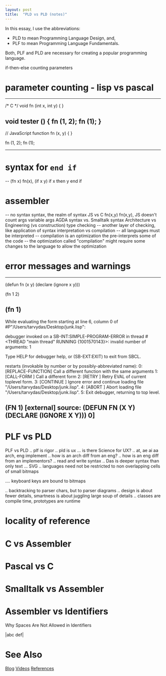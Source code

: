 ```yaml
---
layout: post
title:  "PLD vs PLD (notes)"
---
```


In this essay, I use the abbreviations:
- PLD to mean Programming Language Design, and,
- PLF to mean Programming Language Fundamentals.

Both, PLF and PLD are necessary for creating a popular programming language.

if-then-else
counting parameters
# parameter counting - lisp vs pascal 
---
/* C */
void fn (int x, int y) {
}

void tester () {
  fn (1, 2);
  fn (1);
}
---
// JavaScript
function fn (x, y) {
}

fn (1, 2);
fn (1);

---
# syntax for `end if`
-- (fn x) fn(x), (if x y) if x then y end if
# assembler
-- no syntax
syntax, the realm of syntax
JS vs C
fn(x,y) fn(x,y), JS doesn't count args
variable args
AGDA syntax vs. Smalltalk syntax
Architecture vs Engineering (vs construction)
type checking
-- another layer of checking, like application of syntax
interpretation vs compilation
-- all languages must be interpreted
-- compilation is an optimization the pre-interprets some of the code
-- the optimization called "compilation" might require some changes to the language to allow the optimization
# error messages and warnings
--------
(defun fn (x y)
  (declare (ignore x y)))

(fn 1 2)

(fn 1)
--------
While evaluating the form starting at line 6, column 0
  of #P"/Users/tarvydas/Desktop/junk.lisp":

debugger invoked on a SB-INT:SIMPLE-PROGRAM-ERROR in thread
#<THREAD "main thread" RUNNING {1001570143}>:
  invalid number of arguments: 1

Type HELP for debugger help, or (SB-EXT:EXIT) to exit from SBCL.

restarts (invokable by number or by possibly-abbreviated name):
  0: [REPLACE-FUNCTION] Call a different function with the same arguments
  1: [CALL-FORM       ] Call a different form
  2: [RETRY           ] Retry EVAL of current toplevel form.
  3: [CONTINUE        ] Ignore error and continue loading file "/Users/tarvydas/Desktop/junk.lisp".
  4: [ABORT           ] Abort loading file "/Users/tarvydas/Desktop/junk.lisp".
  5:                    Exit debugger, returning to top level.

(FN 1) [external]
   source: (DEFUN FN (X Y) (DECLARE (IGNORE X Y)))
0] 
--------

# PLF vs PLD
PLF vs PLD
.. plf is rigor
.. pld is ux
... is there Science for UX?
.. at, ae ai aa arch, eng implement
.. how is an arch diff from an eng?
.. how is an eng diff from an implementors?
.. read and write syntax
.. Das is deeper syntax than only text
... SVG
.. languages need not be restricted to non overlapping cells of small bitmaps

.... keyboard keys are bound to bitmaps

.. backtracking to parser chars, but to parser diagrams
.. design is about fewer details,  smartness is about juggling large soup of details 
.. classes are compile time, prototypes are runtime

# locality of reference

# C vs Assembler

# Pascal vs C

# Smalltalk vs Assembler

# Assembler vs Identifiers

Why Spaces Are Not Allowed in Identifiers

|abc def|



# See Also

[Blog](https://guitarvydas.github.io)
[Videos](https://www.youtube.com/channel/UC2bdO9l84VWGlRdeNy5)
[References](https://guitarvydas.github.io/2021/01/14/References.html)

<script src="https://utteranc.es/client.js" 
        repo="guitarvydas/guitarvydas.github.io" 
        issue-term="pathname" 
        theme="github-light" 
        crossorigin="anonymous" 
        async> 
</script> 
